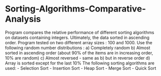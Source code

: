 # Sorting-Algorithms-Comparative-Analysis
 Program compares the relative performance of different sorting algorithms on  datasets containing  integers. Ultimately, the data sorted in ascending order.  Program tested on two different array sizes : 100 and 1000.  Use the following random number distributions :  a) Completely random  b) Almost sorted in ascending order (about 90% of the items are in increasing order,  10% are random)  c) Almost reversed -  same as b) but in reverse order  d) Array is sorted except for the last 10%  The following sorting algorithms are used:  - Selection Sort  - Insertion Sort  - Heap Sort  - Merge Sort  - Quick Sort
